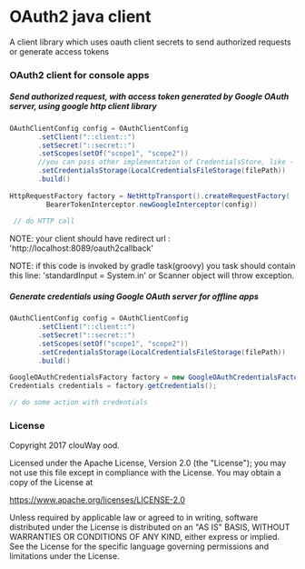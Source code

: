 # OAuth2 java client
A client library which uses oauth client secrets to send authorized requests or generate access tokens

### OAuth2 client for console apps 

##### Send authorized request, with access token generated by Google OAuth server, using google http client library 

```java
OАuthClientConfig config = OАuthClientConfig
       .setClient("::client::")
       .setSecret("::secret::")
       .setScopes(setOf("scope1", "scope2"))
       //you can pass other implementation of CredentialsStore, like - CredentialsDatabase
       .setCredentialsStorage(LocalCredentialsFileStorage(filePath))
       .build()
             
HttpRequestFactory factory = NetHttpTransport().createRequestFactory(
         BearerTokenInterceptor.newGoogleInterceptor(config))
 
 // do HTTP call
 ```
 
 NOTE: your client should have redirect url : 'http://localhost:8089/oauth2callback'
 
 NOTE: if this code is invoked by gradle task(groovy) you task should contain this line:
 'standardInput = System.in' or Scanner object will throw exception.
 
##### Generate credentials using Google OAuth server for offline apps

```java
OАuthClientConfig config = OАuthClientConfig
       .setClient("::client::")
       .setSecret("::secret::")
       .setScopes(setOf("scope1", "scope2"))
       .setCredentialsStorage(LocalCredentialsFileStorage(filePath))
       .build()
       
GoogleOAuthCredentialsFactory factory = new GoogleOAuthCredentialsFactory(config);
Credentials credentials = factory.getCredentials();

// do some action with credentials
```

### License
Copyright 2017 clouWay ood.

Licensed under the Apache License, Version 2.0 (the "License");
you may not use this file except in compliance with the License.
You may obtain a copy of the License at

   https://www.apache.org/licenses/LICENSE-2.0

   Unless required by applicable law or agreed to in writing, software
   distributed under the License is distributed on an "AS IS" BASIS,
   WITHOUT WARRANTIES OR CONDITIONS OF ANY KIND, either express or implied.
   See the License for the specific language governing permissions and
   limitations under the License.